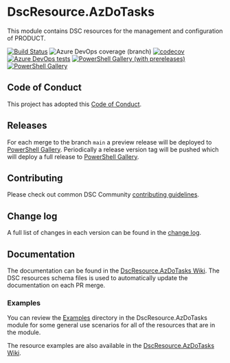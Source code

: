 # DscResource.AzDoTasks

<!-- Update what the product or function is called /-->
This module contains DSC resources for the management and
configuration of PRODUCT.

<!-- Update with the correct definition number - replace 9999 with the definition number for the pipeline /-->
[![Build Status](https://dev.azure.com/dan-hughes/DscResource.AzDoTasks/_apis/build/status/dan-hughes.DscResource.AzDoTasks?branchName=main)](https://dev.azure.com/dan-hughes/DscResource.AzDoTasks/_build/latest?definitionId=1&branchName=main)
![Azure DevOps coverage (branch)](https://img.shields.io/azure-devops/coverage/dan-hughes/DscResource.AzDoTasks/1/main)
[![codecov](https://codecov.io/gh/dan-hughes/DscResource.AzDoTasks/branch/main/graph/badge.svg)](https://codecov.io/gh/dan-hughes/DscResource.AzDoTasks)
[![Azure DevOps tests](https://img.shields.io/azure-devops/tests/dan-hughes/DscResource.AzDoTasks/1/main)](https://dan-hughes.visualstudio.com/DscResource.AzDoTasks/_test/analytics?definitionId=1&contextType=build)
[![PowerShell Gallery (with prereleases)](https://img.shields.io/powershellgallery/vpre/DscResource.AzDoTasks?label=DscResource.AzDoTasks%20Preview)](https://www.powershellgallery.com/packages/DscResource.AzDoTasks/)
[![PowerShell Gallery](https://img.shields.io/powershellgallery/v/DscResource.AzDoTasks?label=DscResource.AzDoTasks)](https://www.powershellgallery.com/packages/DscResource.AzDoTasks/)

## Code of Conduct

This project has adopted this [Code of Conduct](CODE_OF_CONDUCT.md).

## Releases

For each merge to the branch `main` a preview release will be
deployed to [PowerShell Gallery](https://www.powershellgallery.com/).
Periodically a release version tag will be pushed which will deploy a
full release to [PowerShell Gallery](https://www.powershellgallery.com/).

## Contributing

Please check out common DSC Community [contributing guidelines](https://dsccommunity.org/guidelines/contributing).

## Change log

A full list of changes in each version can be found in the [change log](CHANGELOG.md).

## Documentation

The documentation can be found in the [DscResource.AzDoTasks Wiki](https://github.com/dan-hughes/DscResource.AzDoTasks/wiki).
The DSC resources schema files is used to automatically update the
documentation on each PR merge.

### Examples

You can review the [Examples](/source/Examples) directory in the DscResource.AzDoTasks module
for some general use scenarios for all of the resources that are in the module.

The resource examples are also available in the [DscResource.AzDoTasks Wiki](https://github.com/dan-hughes/DscResource.AzDoTasks/wiki).

